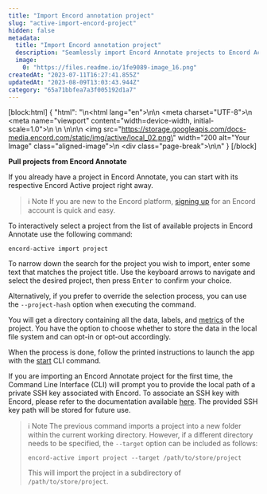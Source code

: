 ```yaml
---
title: "Import Encord annotation project"
slug: "active-import-encord-project"
hidden: false
metadata: 
  title: "Import Encord annotation project"
  description: "Seamlessly import Encord Annotate projects to Encord Active. Quick transition, all-inclusive data transfer."
  image: 
    0: "https://files.readme.io/1fe9089-image_16.png"
createdAt: "2023-07-11T16:27:41.855Z"
updatedAt: "2023-08-09T13:03:43.944Z"
category: "65a71bbfea7a3f005192d1a7"
---
```


[block:html]
{
  "html": "<!DOCTYPE html>\n<html lang=\"en\">\n<head>\n    <meta charset=\"UTF-8\">\n    <meta name=\"viewport\" content=\"width=device-width, initial-scale=1.0\">\n    <title>Aligned Image with Page Break</title>\n    <style>\n        .aligned-image {\n            display: block;\n            margin: auto; /* This centers the image */\n        }\n\n        .page-break {\n            page-break-after: always; /* This adds a page break after the image */\n        }\n    </style>\n</head>\n<body>\n    <img src=\"https://storage.googleapis.com/docs-media.encord.com/static/img/active/local_02.png\" width=\"200 alt=\"Your Image\" class=\"aligned-image\">\n    <div class=\"page-break\"></div>\n</body>\n</html>"
}
[/block]

**Pull projects from Encord Annotate**

If you already have a project in Encord Annotate, you can start with its respective Encord Active project right away.

> ℹ️ Note
> If you are new to the Encord platform, [signing up](https://app.encord.com/register) for an Encord account is quick and easy.


To interactively select a project from the list of available projects in Encord Annotate use the following command:

```shell
encord-active import project
```

To narrow down the search for the project you wish to import, enter some text that matches the project title. Use the keyboard arrows to navigate and select the desired project, then press <kbd>Enter</kbd> to confirm your choice.

Alternatively, if you prefer to override the selection process, you can use the `--project-hash` option when executing the command.

You will get a directory containing all the data, labels, and [metrics](https://docs.encord.com/docs/active-quality-metrics) of the project. You have the option to choose whether to store the data in the local file system and can opt-in or opt-out accordingly.

When the process is done, follow the printed instructions to launch the app with the [start][ea-cli-start] CLI command.

If you are importing an Encord Annotate project for the first time, the Command Line Interface (CLI) will prompt you to provide the local path of a private SSH key associated with Encord. To associate an SSH key with Encord, please refer to the documentation available [here](https://docs.encord.com/docs/annotate-public-keys#set-up-public-key-authentication). The provided SSH key path will be stored for future use.

> ℹ️ Note
> The previous command imports a project into a new folder within the current working directory. However, if a different directory needs to be specified, the `--target` option can be included as follows:
>
> ```shell
> encord-active import project --target /path/to/store/project
> ```
>
> This will import the project in a subdirectory of `/path/to/store/project`.


[ea-cli-start]: https://docs.encord.com/docs/active-cli#start